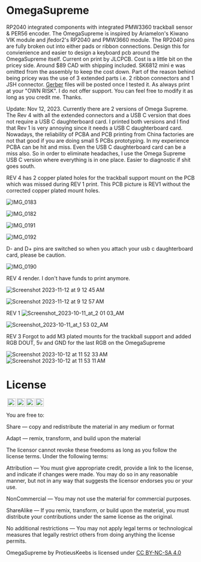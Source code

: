 # OmegaSupreme
RP2040 integrated components with integrated PMW3360 trackball sensor &amp; PER56 encoder. The OmegaSupreme is inspired by Ariamelon's Kiwano VIK module and jfedor2's RP2040 and PMW3660 module. The RP2040 pins are fully broken out into either pads or ribbon connections. Design this for convienience and easier to design a keyboard pcb around the OmegaSupreme itself.
Current on print by JLCPCB. Cost is a little bit on the pricey side. Around $89 CAD with shipping included. SK6812 mini e was omitted from the assembly to keep the cost down.  Part of the reason behind being pricey was the use of 3 extended parts i.e. 2 ribbon connectors and 1 JSH connector.  [Gerber](https://github.com/protieusz/OmegaSupreme/tree/main/OmegaSupremeRev4) files will be posted once I tested it. As always print at your "OWN RISK".  I do not offer support. You can feel free to modify it as long as you credit me. Thanks.

Update: Nov 12, 2023. Currently there are 2 versions of Omega Supreme. The Rev 4 with all the extended connectors and a USB C version that does not require a USB C daughterboard card. I printed both versions and I find that Rev 1 is very annoying since it needs a USB C daughterboard card.  Nowadays, the reliability of PCBA and PCB printing from China factories are not that good if you are doing small 5 PCBs prototyping.  In my experience PCBA can be hit and miss.  Even the USB C daughterboard card can be a miss also.  So in order to eliminate headaches, I use the Omega Supreme USB C version where everything is in one place. Easier to diagnostic if shit goes south.

REV 4 has 2 copper plated holes for the trackball support mount on the PCB which was missed during REV 1 print.  This PCB picture is REV1 without the corrected copper plated mount holes.

![IMG_0183](https://github.com/protieusz/OmegaSupreme/assets/118025702/997ba5ab-78ea-4e53-a9d4-407494ee46b1)

![IMG_0182](https://github.com/protieusz/OmegaSupreme/assets/118025702/03d9b50e-256e-4b01-878c-b4d6c3d58da9)

![IMG_0191](https://github.com/protieusz/OmegaSupreme/assets/118025702/f333bb38-0cb5-41f5-b209-4b4d953910af)

![IMG_0192](https://github.com/protieusz/OmegaSupreme/assets/118025702/d9a2a37a-a12e-4871-9467-40836265af1f)


D- and D+ pins are switched so when you attach your usb c daughterboard card, please be caution.

![IMG_0190](https://github.com/protieusz/OmegaSupreme/assets/118025702/96943a52-82a4-4b0c-ab9f-b3ada77fea8c)



REV 4 render. I don't have funds to print anymore.

![Screenshot 2023-11-12 at 9 12 45 AM](https://github.com/protieusz/OmegaSupreme/assets/118025702/21dfda4e-f5e1-4ab0-b2c0-a94e89a5aad7)

![Screenshot 2023-11-12 at 9 12 57 AM](https://github.com/protieusz/OmegaSupreme/assets/118025702/ae3edb7b-2735-49e8-b767-62c7dba4001c)


REV 1
![Screenshot_2023-10-11_at_2 01 03_AM](https://github.com/protieusz/OmegaSupreme/assets/118025702/cf3687f4-d5f7-4fb6-9766-32e13981567a)

![Screenshot_2023-10-11_at_1 53 02_AM](https://github.com/protieusz/OmegaSupreme/assets/118025702/fe26ab19-ed4b-4c0f-b58e-1c2aebdde11c)

REV 3 Forgot to add M3 plated mounts for the trackball support and added RGB DOUT, 5v and GND for the last RGB on the OmegaSupreme

![Screenshot 2023-10-12 at 11 52 33 AM](https://github.com/protieusz/OmegaSupreme/assets/118025702/95dcc4fa-4cf6-428d-a9e4-a9afe95ae956)
![Screenshot 2023-10-12 at 11 53 11 AM](https://github.com/protieusz/OmegaSupreme/assets/118025702/87e0a188-bfa7-4783-a7fc-dd2c92fd397f)
















# License

<img style="height:22px!important;margin-left:3px;vertical-align:text-bottom;" src="https://mirrors.creativecommons.org/presskit/icons/cc.svg?ref=chooser-v1"><img style="height:22px!important;margin-left:3px;vertical-align:text-bottom;" src="https://mirrors.creativecommons.org/presskit/icons/by.svg?ref=chooser-v1"><img style="height:22px!important;margin-left:3px;vertical-align:text-bottom;" src="https://mirrors.creativecommons.org/presskit/icons/nc.svg?ref=chooser-v1"><img style="height:22px!important;margin-left:3px;vertical-align:text-bottom;" src="https://mirrors.creativecommons.org/presskit/icons/sa.svg?ref=chooser-v1"></a></p>

You are free to:

Share — copy and redistribute the material in any medium or format

Adapt — remix, transform, and build upon the material

The licensor cannot revoke these freedoms as long as you follow the license terms.
Under the following terms:

Attribution — You must give appropriate credit, provide a link to the license, and indicate if changes were made. You may do so in any reasonable manner, but not in any way that suggests the licensor endorses you or your use.

NonCommercial — You may not use the material for commercial purposes.

ShareAlike — If you remix, transform, or build upon the material, you must distribute your contributions under the same license as the original.

No additional restrictions — You may not apply legal terms or technological measures that legally restrict others from doing anything the license permits.

OmegaSupreme by ProtieusKeebs is licensed under [CC BY-NC-SA 4.0](https://creativecommons.org/licenses/by-nc-sa/4.0/?ref=chooser-v1)
